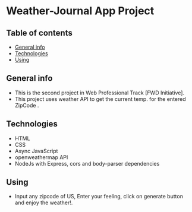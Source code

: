 # Weather-Journal App Project

## Table of contents
* [General info](#general-info)
* [Technologies](#technologies)
* [Using](#Using)

## General info
- This is the second project in Web Professional Track [FWD Initiative].
- This project uses weather API to get the current temp. for the entered ZipCode .

## Technologies
* HTML
* CSS
* Async JavaScript
* openweathermap API
* NodeJs with Express, cors and body-parser dependencies
	
## Using
- Input any zipcode of US, Enter your feeling, click on generate button and enjoy the weather!.
